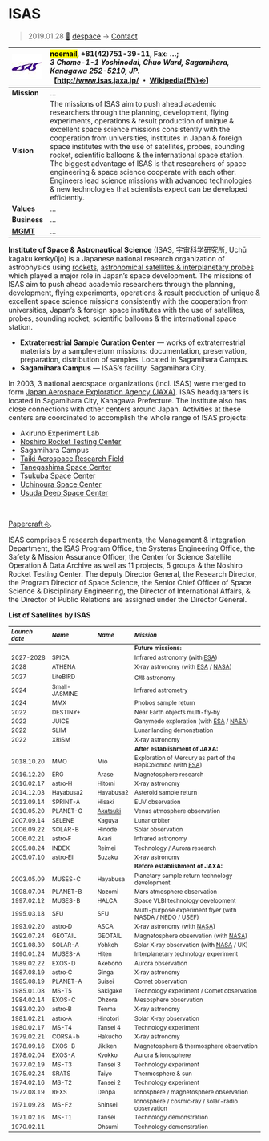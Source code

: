 # ISAS
> 2019.01.28 [🚀](../index/index.md) [despace](index.md) → [Contact](contact.md)

|[![](f/con/i/isas_logo1_thumb.jpg)](f/con/i/isas_logo1.png)|<mark>noemail</mark>, +81(42)751-39-11, Fax: …;<br> *3 Chome-1-1 Yoshinodai, Chuo Ward, Sagamihara, Kanagawa 252-5210, JP.*<br> 【<http://www.isas.jaxa.jp/> ・ [Wikipedia(EN) ⎆](https://en.wikipedia.org/wiki/Institute_of_Space_and_Astronautical_Science)】|
|:--|:--|
|**Mission**|…|
|**Vision**|The missions of ISAS aim to push ahead academic researchers through the planning, development, flying experiments, operations & result production of unique & excellent space science missions consistently with the cooperation from universities, institutes in Japan & foreign space institutes with the use of satellites, probes, sounding rocket, scientific balloons & the international space station. The biggest advantage of ISAS is that researchers of space engineering & space science cooperate with each other. Engineers lead science missions with advanced technologies & new technologies that scientists expect can be developed efficiently.|
|**Values**|…|
|**Business**|…|
|**[MGMT](mgmt.md)**|…|

**Institute of Space & Astronautical Science** (ISAS, 宇宙科学研究所, Uchū kagaku kenkyūjo) is a Japanese national research organization of astrophysics using [rockets](lv.md), [astronomical satellites & interplanetary probes](sc.md) which played a major role in Japan’s space development. The missions of ISAS aim to push ahead academic researchers through the planning, development, flying experiments, operations & result production of unique & excellent space science missions consistently with the cooperation from universities, Japan’s & foreign space institutes with the use of satellites, probes, sounding rocket, scientific balloons & the international space station.

   - **Extraterrestrial Sample Curation Center** — works of extraterrestrial materials by a sample‑return missions: documentation, preservation, preparation, distribution of samples. Located in Sagamihara Campus.
   - **Sagamihara Campus** — ISAS’s facility. Sagamihara City.

In 2003, 3 national aerospace organizations (incl. ISAS) were merged to form [Japan Aerospace Exploration Agency (JAXA)](zz_jaxa.md). ISAS headquarters is located in Sagamihara City, Kanagawa Prefecture. The Institute also has close connections with other centers around Japan. Activities at these centers are coordinated to accomplish the whole range of ISAS projects:

   - Akiruno Experiment Lab
   - [Noshiro Rocket Testing Center](zz_noshiro_rtc.md)
   - Sagamihara Campus
   - [Taiki Aerospace Research Field](taiki.md)
   - [Tanegashima Space Center](tanegashima.md)
   - [Tsukuba Space Center](zz_tsukuba_sc.md)
   - [Uchinoura Space Center](uchinoura.md)
   - [Usuda Deep Space Center](udsc.md)

<p style="page-break-after:always"> </p>

[Papercraft ⎆](http://www.isas.jaxa.jp/en/gallery/papercrafts/).

ISAS comprises 5 research departments, the Management & Integration Department, the ISAS Program Office, the Systems Engineering Office, the Safety & Mission Assurance Officer, the Center for Science Satellite Operation & Data Archive as well as 11 projects, 5 groups & the Noshiro Rocket Testing Center. The deputy Director General, the Research Director, the Program Director of Space Science, the Senior Chief Officer of Space Science & Disciplinary Engineering, the Director of International Affairs, & the Director of Public Relations are assigned under the Director General.

**List of Satellites by ISAS**

<small>

|*Launch date*|*Name*|*Name*|*Mission*|
|:--|:--|:--|:--|
| | | |**Future missions:**|
|2027-2028|SPICA| |Infrared astronomy (with [ESA](zz_esa.md))|
|2028|ATHENA| |X‑ray astronomy (with [ESA](zz_esa.md) / [NASA](zz_nasa.md))|
|2027|LiteBIRD| |C㎆ astronomy|
|2024|Small-JASMINE| |Infrared astrometry|
|2024|MMX| |Phobos sample return|
|2022|DESTINY+| |Near Earth objects multi-fly‑by|
|2022|JUICE| |Ganymede exploration (with [ESA](zz_esa.md) / [NASA](zz_nasa.md))|
|2022|SLIM| |Lunar landing demonstration|
|2022|XRISM| |X‑ray astronomy|
| | | |**After establishment of JAXA:**|
|2018.10.20|MMO|Mio|Exploration of Mercury as part of the BepiColombo (with [ESA](zz_esa.md))|
|2016.12.20|ERG|Arase|Magnetosphere research|
|2016.02.17|astro‑H|Hitomi|X‑ray astronomy|
|2014.12.03|Hayabusa2|Hayabusa2|Asteroid sample return|
|2013.09.14|SPRINT-A|Hisaki|EUV observation|
|2010.05.20|PLANET-C|[Akatsuki](Akatsuki.md)|Venus atmosphere observation|
|2007.09.14|SELENE|Kaguya|Lunar orbiter|
|2006.09.22|SOLAR-B|Hinode|Solar observation|
|2006.02.21|astro‑F|Akari|Infrared astronomy|
|2005.08.24|INDEX|Reimei|Technology / Aurora research|
|2005.07.10|astro‑EII|Suzaku|X‑ray astronomy|
| | | |**Before establishment of JAXA:**|
|2003.05.09|MUSES-C|Hayabusa|Planetary sample return technology development|
|1998.07.04|PLANET-B|Nozomi|Mars atmosphere observation|
|1997.02.12|MUSES-B|HALCA|Space VLBI technology development|
|1995.03.18|SFU|SFU|Multi-purpose experiment flyer (with NASDA / NEDO / USEF)|
|1993.02.20|astro‑D|ASCA|X‑ray astronomy (with [NASA](zz_nasa.md))|
|1992.07.24|GEOTAIL|GEOTAIL|Magnetosphere observation (with [NASA](zz_nasa.md))|
|1991.08.30|SOLAR-A|Yohkoh|Solar X‑ray observation (with [NASA](zz_nasa.md) / UK)|
|1990.01.24|MUSES-A|Hiten|Interplanetary technology experiment|
|1989.02.22|EXOS-D|Akebono|Aurora observation|
|1987.08.19|astro‑C|Ginga|X‑ray astronomy|
|1985.08.19|PLANET-A|Suisei|Comet observation|
|1985.01.08|MS-T5|Sakigake|Technology experiment / Comet observation|
|1984.02.14|EXOS-C|Ohzora|Mesosphere observation|
|1983.02.20|astro‑B|Tenma|X‑ray astronomy|
|1981.02.21|astro‑A|Hinotori|Solar X‑ray observation|
|1980.02.17|MS-T4|Tansei 4|Technology experiment|
|1979.02.21|CORSA-b|Hakucho|X‑ray astronomy|
|1978.09.16|EXOS-B|Jikiken|Magnetosphere & thermosphere observation|
|1978.02.04|EXOS-A|Kyokko|Aurora & ionosphere|
|1977.02.19|MS-T3|Tansei 3|Technology experiment|
|1975.02.24|SRATS|Taiyo|Thermosphere & sun|
|1974.02.16|MS-T2|Tansei 2|Technology experiment|
|1972.08.19|REXS|Denpa|Ionosphere / magnetosphere observation|
|1971.09.28|MS-F2|Shinsei|Ionosphere / cosmic‑ray / solar-radio observation|
|1971.02.16|MS-T1|Tansei|Technology demonstration|
|1970.02.11| |Ohsumi|Technology demonstration|

</small>
